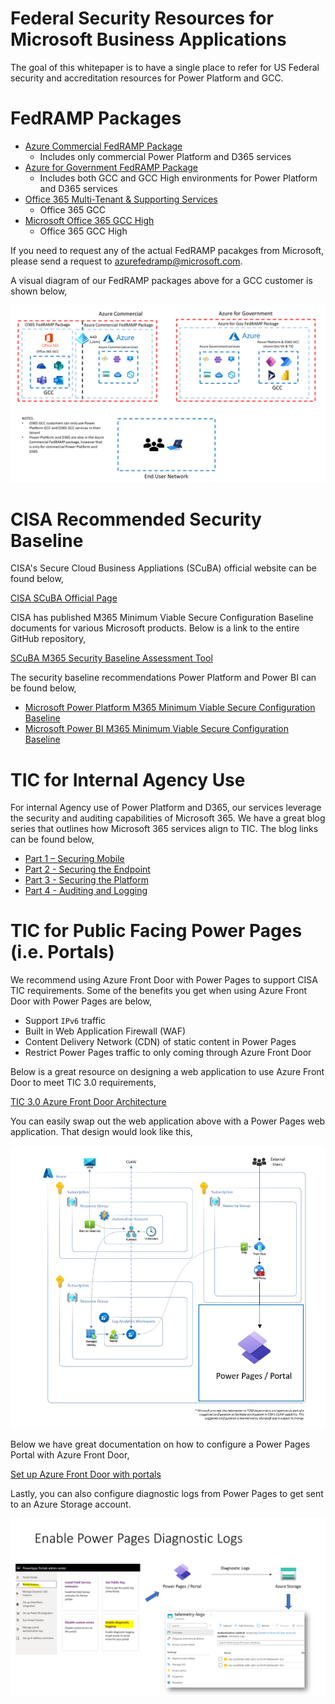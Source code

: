 # Federal Security Resources for Microsoft Business Applications
The goal of this whitepaper is to have a single place to refer for US Federal security and accreditation resources for Power Platform and GCC.

# FedRAMP Packages
* [Azure Commercial FedRAMP Package](https://marketplace.fedramp.gov/#!/product/azure-commercial-cloud?sort=productName)
  * Includes only commercial Power Platform and D365 services
* [Azure for Government FedRAMP Package](https://marketplace.fedramp.gov/#!/product/azure-government-includes-dynamics-365?sort=productName)
  * Includes both GCC and GCC High environments for Power Platform and D365 services
* [Office 365 Multi-Tenant & Supporting Services](https://marketplace.fedramp.gov/#!/product/office-365-multi-tenant--supporting-services?sort=productName)
  * Office 365 GCC
* [Microsoft Office 365 GCC High](https://marketplace.fedramp.gov/#!/product/microsoft-office-365-gcc-high?sort=productName)
  * Office 365 GCC High
  
  
If you need to request any of the actual FedRAMP pacakges from Microsoft, please send a request to azurefedramp@microsoft.com.
  
 A visual diagram of our FedRAMP packages above for a GCC customer is shown below,
 
 ![FedRAMP Package Diagram](images/FedRAMP_Diagrams.png)

# CISA Recommended Security Baseline
CISA's Secure Cloud Business Appliations (SCuBA) official website can be found below,

[CISA SCuBA Official Page](https://www.cisa.gov/scuba)

CISA has published M365 Minimum Viable Secure Configuration Baseline documents for various Microsoft products.  Below is a link to the entire GitHub repository,

[SCuBA M365 Security Baseline Assessment Tool](https://github.com/cisagov/ScubaGear)

The security baseline recommendations Power Platform and Power BI can be found below,

* [Microsoft Power Platform M365 Minimum Viable Secure Configuration Baseline](https://github.com/cisagov/ScubaGear/blob/main/baselines/powerplatform.md)
* [Microsoft Power BI M365 Minimum Viable Secure Configuration Baseline](https://github.com/cisagov/ScubaGear/blob/main/baselines/powerbi.md)

# TIC for Internal Agency Use

For internal Agency use of Power Platform and D365, our services leverage the security and auditing capabilities of Microsoft 365.  We have a great blog series that outlines how Microsoft 365 services align to TIC.  The blog links can be found below,

* [Part 1 – Securing Mobile](https://devblogs.microsoft.com/azuregov/securing-mobile-designing-saas-service-implementations-to-meet-federal-tic-policy-1-of-4/)
* [Part 2 - Securing the Endpoint](https://devblogs.microsoft.com/azuregov/securing-the-endpoint-designing-saas-service-implementations-to-meet-federal-policy-2-of-4/)
* [Part 3 - Securing the Platform](https://techcommunity.microsoft.com/t5/public-sector-blog/securing-the-platform-designing-saas-service-implementations-to/ba-p/1192088)
* [Part 4 - Auditing and Logging](https://techcommunity.microsoft.com/t5/public-sector-blog/auditing-and-logging-designing-saas-service-implementations-to/ba-p/1550810)

# TIC for Public Facing Power Pages (i.e. Portals)

We recommend using Azure Front Door with Power Pages to support CISA TIC requirements.  Some of the benefits you get when using Azure Front Door with Power Pages are below,

* Support ````IPv6```` traffic
* Built in Web Application Firewall (WAF)
* Content Delivery Network (CDN) of static content in Power Pages
* Restrict Power Pages traffic to only coming through Azure Front Door

Below is a great resource on designing a web application to use Azure Front Door to meet TIC 3.0 requirements,

[TIC 3.0 Azure Front Door Architecture](https://github.com/haithamshahin333/Federal-App-Innovation-Community/tree/main/topics/infrastructure/solutions/tic3.0/Azure-Front-Door)

You can easily swap out the web application above with a Power Pages web application.  That design would look like this,

![Power Pages & Azure Front Door Diagram](images/PowerPages_AzureFrontDoor.jpg)

Below we have great documentation on how to configure a Power Pages Portal with Azure Front Door,

[Set up Azure Front Door with portals](https://learn.microsoft.com/en-us/power-apps/maker/portals/azure-front-door)

Lastly, you can also configure diagnostic logs from Power Pages to get sent to an Azure Storage account.

![Configure Diagnostic Logging with Power Pages](images/EnableDiagnosticLogs.png)
